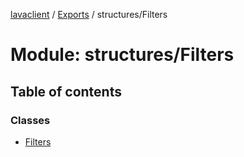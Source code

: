 [lavaclient](../README.md) / [Exports](../modules.md) / structures/Filters

# Module: structures/Filters

## Table of contents

### Classes

- [Filters](../classes/structures_filters.filters.md)

